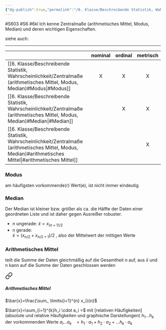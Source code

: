 ```yaml
---
{"dg-publish":true,"permalink":"/6. Klasse/Beschreibende Statistik, Wahrscheinlichkeit/Zentralmaße (arithmetisches Mittel, Modus, Median)/"}
---
```


#S603 #S6 #6kl
Ich kenne Zentralmaße (arithmetisches Mittel, Modus, Median) und deren wichtigen Eigenschaften.

siehe auch:
___

|                            | nominal | ordinal | metrisch |
| -------------------------- |:-------:|:-------:|:--------:|
| [[6. Klasse/Beschreibende Statistik, Wahrscheinlichkeit/Zentralmaße (arithmetisches Mittel, Modus, Median)#Modus\|#Modus]]                 |    X    |    X    |    X     | 
| [[6. Klasse/Beschreibende Statistik, Wahrscheinlichkeit/Zentralmaße (arithmetisches Mittel, Modus, Median)#Median\|#Median]]                |         |    X    |    X     |
| [[6. Klasse/Beschreibende Statistik, Wahrscheinlichkeit/Zentralmaße (arithmetisches Mittel, Modus, Median)#arithmetisches Mittel\|#arithmetisches Mittel]] |         |         |    X     |
### Modus
am häufigsten vorkommende(r) Wert(e), ist nicht immer eindeutig
### Median
Der Median ist kleiner bzw. größer als ca. die Hälfte der Daten einer geordneten Liste und ist daher gegen Ausreißer robuster.
- n ungerade: 
	$\tilde{x} = x_{(n+1)/2}$
- n gerade:  
	$\tilde{x} = (x_{n/2} + x_{n/2+1})/2$ , also der Mittelwert der mittigen Werte
### Arithmetisches Mittel
teilt die Summe der Daten gleichmäßig auf die Gesamtheit n auf,
aus $\bar{x}$ und n kann auf die Summe der Daten geschlossen werden

<div class="transclusion internal-embed is-loaded"><a class="markdown-embed-link" href="/0-meta/4-formeln/#arithmetisches-mittel" aria-label="Open link"><svg xmlns="http://www.w3.org/2000/svg" width="24" height="24" viewBox="0 0 24 24" fill="none" stroke="currentColor" stroke-width="2" stroke-linecap="round" stroke-linejoin="round" class="svg-icon lucide-link"><path d="M10 13a5 5 0 0 0 7.54.54l3-3a5 5 0 0 0-7.07-7.07l-1.72 1.71"></path><path d="M14 11a5 5 0 0 0-7.54-.54l-3 3a5 5 0 0 0 7.07 7.07l1.71-1.71"></path></svg></a><div class="markdown-embed">



##### Arithmetisches Mittel
$\bar{x}=\frac{\sum_ \limits{i=1}^{n} x_i}{n}$


</div></div>


$\bar{x}=\sum_{i=1}^{k}h_i \cdot a_i =$ mit [relativen Häufigkeiten](absolute und relative Häufigkeiten und graphische Darstellungen) $h_1 \ldots h_k$ der vorkommenden Werte $a_i \ldots a_k$
$\ \ =h_1\cdot a_1+h_2 \cdot a_2+ \ldots h_k \cdot a_k$ 
